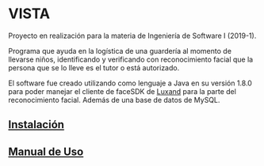 # VISTA

Proyecto en realización para la materia de Ingeniería de Software I (2019-1).

Programa que ayuda en la logística de una guardería al momento de llevarse niños, identificando y verificando con reconocimiento facial que la persona que se lo lleve es el tutor o está autorizado.

El software fue creado utilizando como lenguaje a Java en su versión 1.8.0 para poder manejar el cliente de faceSDK de [Luxand](https://www.luxand.com/facesdk/) para la parte del reconocimiento facial. Además de una base de datos de MySQL.

## [Instalación](./Manuales/Instalacion.md)
## [Manual de Uso](./Manuales/ManualUso.md)
